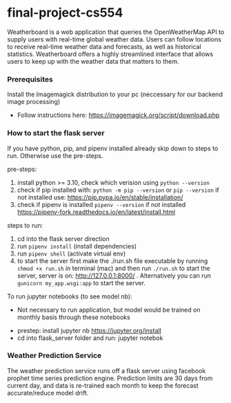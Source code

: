 # final-project-cs554

Weatherboard is a web application that queries the OpenWeatherMap API to supply users with real-time global weather data. Users can follow locations to receive real-time weather data and forecasts, as well as historical statistics. Weatherboard offers a highly streamlined interface that allows users to keep up with the weather data that matters to them.

### Prerequisites

Install the Imagemagick distribution to your pc (neccessary for our backend image processing)

- Follow instructions here: https://imagemagick.org/script/download.php

### How to start the flask server

If you have python, pip, and pipenv installed already skip down to steps to run. Otherwise use the pre-steps.

pre-steps:

1. install python >= 3.10, check which verision using `python --version`
2. check if pip installed with: `python -m pip --version` or `pip --version` if not installed use: https://pip.pypa.io/en/stable/installation/
3. check if pipenv is installed `pipenv --version` if not installed https://pipenv-fork.readthedocs.io/en/latest/install.html

steps to run:

1. cd into the flask server direction
2. run `pipenv install` (install dependencies)
3. run `pipenv shell` (activate virtual env)
4. to start the server first make the ./run.sh file executable by running `chmod +x run.sh` in terminal (mac) and then run `./run.sh` to start the server, server is on: http://127.0.0.1:8000/ . Alternatively you can run `gunicorn my_app.wsgi:app` to start the server.

To run jupyter notebooks (to see model nb):

* Not necessary to run application, but model would be trained on monthly basis through these notebooks
- prestep: install jupyter nb https://jupyter.org/install
- cd into flask_server folder and run: jupyter notebok

### Weather Prediction Service 

The weather prediction service runs off a flask server using facebook prophet time series prediction engine. Prediction limits are 30 days from current day, and data is re-trained each month to keep the forecast accurate/reduce model drift. 